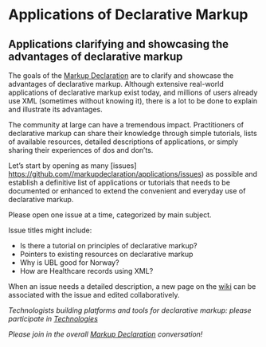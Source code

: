 # Applications of Declarative Markup

## Applications clarifying and showcasing the advantages of declarative markup

The goals of the [Markup Declaration](https://markupdeclaration.org/) are to clarify and showcase the advantages of declarative markup. Although extensive real-world applications of declarative markup exist today, and millions of users already use XML (sometimes without knowing it), there is a lot to be done to explain and illustrate its advantages.

The community at large can have a tremendous impact. Practitioners of declarative markup can share their knowledge through simple tutorials, lists of available resources, detailed descriptions of applications, or simply sharing their experiences of dos and don’ts.

Let’s start by opening as many [issues] https://github.com//markupdeclaration/applications/issues) as possible and establish a definitive list of applications or tutorials that needs to be documented or enhanced to extend the convenient and everyday use of declarative markup. 

Please open one issue at a time, categorized by main subject. 

Issue titles might include:
- Is there a tutorial on principles of declarative markup?
- Pointers to existing resources on declarative markup
- Why is UBL good for Norway?
- How are Healthcare records using XML?

When an issue needs a detailed description, a new page on the [wiki](https://github.com/markupdeclaration/applications/wiki) can be associated with the issue and edited collaboratively.

_Technologists building platforms and tools for declarative markup: please participate in [Technologies](https://github.com//markupdeclaration/technologies)_

_Please join in the overall [Markup Declaration](http://www.mulberrytech.com/markupdeclaration.html) conversation!_
